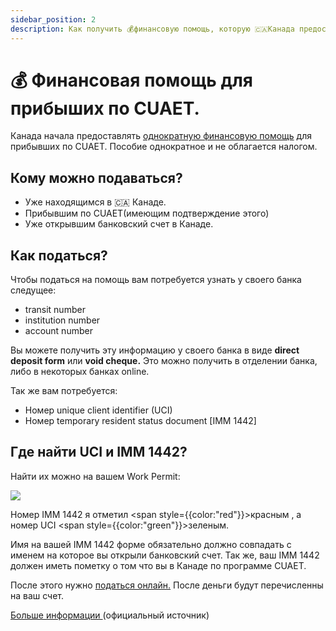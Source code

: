 ```yaml
---
sidebar_position: 2
description: Как получить 💰финансовую помощь, которую 🇨🇦Канада предоставляет пребывшим по визе CUAET.
---
```


# 💰 Финансовая помощь для прибыших по CUAET.

Канада начала предоставлять [однократную финансовую помощь](https://www.canada.ca/en/immigration-refugees-citizenship/services/immigrate-canada/ukraine-measures/settlement/get-financial-assistance.html) для прибывших по CUAET. Пособие однократное и не облагается налогом. 

## Кому можно подаваться?  

- Уже находящимся в 🇨🇦 Канаде.
- Прибывшим по CUAET(имеющим подтверждение этого)
- Уже открывшим банковский счет в Канаде.

## Как податься?  

Чтобы податься на помощь вам потребуется узнать у своего банка следущее:

- transit number
- institution number
- account number

Вы можете получить эту информацию у своего банка в виде **direct deposit form** или **void cheque.** Это можно получить в отделении банка, либо в некоторых банках  online.

Так же вам потребуется:
- Номер unique client identifier (UCI)
- Номер temporary resident status document [IMM 1442]

## Где найти UCI и IMM 1442?

Найти их можно на вашем Work Permit:

<div style={{display:"flex",flexDirection:"row",justifyContent:"center"}}>
    <img src="/img/imm1444_visitor_record.jpeg" style={{height:"auto",maxWidth:"500px",objectFit:"contain",margin:"10px"}} />
</div>

Номер IMM 1442 я отметил <span style={{color:"red"}}>красным</span> , а номер  UCI   <span style={{color:"green"}}>зеленым</span>. 

Имя на вашей IMM 1442 форме обязательно должно совпадать с именем на которое вы открыли банковский счет. Так же, ваш IMM 1442 должен иметь пометку о том что вы в Канаде по программе CUAET.  

После этого нужно [податься онлайн.](https://srv217.services.gc.ca/ihst4/Questionnaire.aspx?sid=7c5d8cd8-ef9e-4f91-ab07-112bbce770bb&lc=eng&GocTemplateCulture=en-CA&iffsappid=cats&iffssid=8cc3d4ba-8fdb-4907-b14a-b5782a3a3d3c) После деньги будут перечисленны на ваш счет.

[Больше информации ](https://www.canada.ca/en/immigration-refugees-citizenship/services/immigrate-canada/ukraine-measures/settlement/get-financial-assistance.html) (официальный источник)



